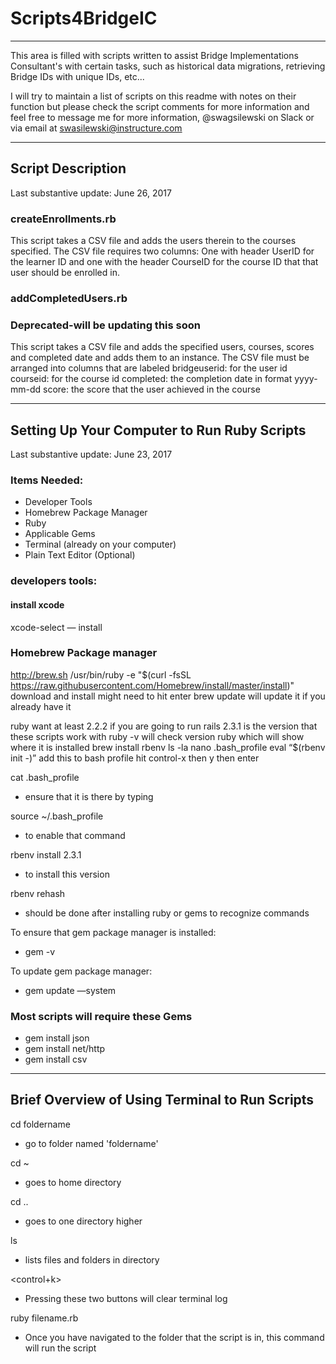 # Scripts4BridgeIC
-----------------------------------
This area is filled with scripts written to assist Bridge Implementations Consultant's with certain tasks, such as historical data migrations, retrieving Bridge IDs with unique IDs, etc...

I will try to maintain a list of scripts on this readme with notes on their function but please check the script comments for more information and feel free to message me for more information, @swagsilewski on Slack or via email at swasilewski@instructure.com

-----------------------------------------
## Script Description
Last substantive update: June 26, 2017

### createEnrollments.rb
This script takes a CSV file and adds the users therein to the courses specified. The CSV file requires two columns: One  with header UserID for the learner ID and one with the header CourseID for the course ID that that user should be enrolled in.

### addCompletedUsers.rb 
### Deprecated-will be updating this soon
This script takes a CSV file and adds the specified users, courses, scores and completed date and adds them to an instance.   The CSV file must be arranged into columns that are labeled 
    bridgeuserid: for the user id
    courseid: for the course id
    completed: the completion date in format yyyy-mm-dd
    score: the score that the user achieved in the course
    
-----------------------------------------    
## Setting Up Your Computer to Run Ruby Scripts
Last substantive update: June 23, 2017

### Items Needed:
* Developer Tools
* Homebrew Package Manager
* Ruby
* Applicable Gems
* Terminal (already on your computer)
* Plain Text Editor (Optional)

### developers tools:
#### install xcode
xcode-select — install

### Homebrew Package manager
http://brew.sh
/usr/bin/ruby -e "$(curl -fsSL https://raw.githubusercontent.com/Homebrew/install/master/install)"
download and install might need to hit enter
brew update will update it if you already have it

ruby
want at least 2.2.2 if you are going to run rails 
2.3.1 is the version that these scripts work with
ruby -v will check version
ruby which will show where it is installed
brew install rbenv
ls -la
nano .bash_profile
eval “$(rbenv init -)” add this to bash profile
hit control-x then y then enter

cat .bash_profile
* ensure that it is there by typing 

source ~/.bash_profile 
* to enable that command

rbenv install 2.3.1 
* to install this version

rbenv rehash 
* should be done after installing ruby or gems to recognize commands

To ensure that gem package manager is installed:
* gem -v 

To update gem package manager:
* gem update —system 

### Most scripts will require these Gems
* gem install json
* gem install net/http
* gem install csv

------------------------------
## Brief Overview of Using Terminal to Run Scripts
cd foldername 
* go to folder named 'foldername'

cd ~ 
* goes to home directory

cd .. 
* goes to one directory higher

ls 
* lists files and folders in directory

<control+k> 
* Pressing these two buttons will clear terminal log

ruby filename.rb
* Once you have navigated to the folder that the script is in, this command will run the script
